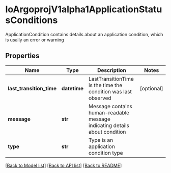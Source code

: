 # IoArgoprojV1alpha1ApplicationStatusConditions

ApplicationCondition contains details about an application condition, which is usally an error or warning
## Properties
Name | Type | Description | Notes
------------ | ------------- | ------------- | -------------
**last_transition_time** | **datetime** | LastTransitionTime is the time the condition was last observed | [optional] 
**message** | **str** | Message contains human-readable message indicating details about condition | 
**type** | **str** | Type is an application condition type | 

[[Back to Model list]](../README.md#documentation-for-models) [[Back to API list]](../README.md#documentation-for-api-endpoints) [[Back to README]](../README.md)


